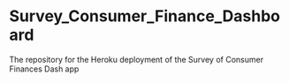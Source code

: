 # Survey_Consumer_Finance_Dashboard
The repository for the Heroku deployment of the Survey of Consumer Finances Dash app
